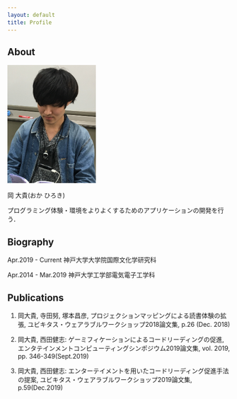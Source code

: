 ```yaml
---
layout: default
title: Profile
---
```

## About

<img src="img/me.jpg" width="200">

<a class="fab fa-github-square btn" style="font-size: 30px;" href="https://github.com/HirokiOka"></a>
<a class="fab fa-twitter-square btn" style="font-size: 30px;" href="https://twitter.com/hir0ki_0ka"></a>
<a class="fab fa-instagram btn" style="font-size: 30px;" href="https://www.instagram.com/hir0ki_0ka/"></a>

岡 大貴(おか ひろき)

プログラミング体験・環境をよりよくするためのアプリケーションの開発を行う．


## Biography

Apr.2019 - Current  神戸大学大学院国際文化学研究科

Apr.2014 - Mar.2019 神戸大学工学部電気電子工学科

## Publications

1. 岡大貴, 寺田努, 塚本昌彦, プロジェクションマッピングによる読書体験の拡張, ユビキタス・ウェアラブルワークショップ2018論文集, p.26 (Dec. 2018)

2. 岡大貴, 西田健志: ゲーミフィケーションによるコードリーディングの促進, エンタテインメントコンピューティングシンポジウム2019論文集, vol. 2019, pp. 346-349(Sept.2019)

3. 岡大貴, 西田健志: エンターテイメントを用いたコードリーディング促進手法の提案, ユビキタス・ウェアラブルワークショップ2019論文集, p.59(Dec.2019)





